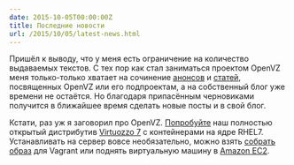 ```yaml
---
date: 2015-10-05T00:00:00Z
title: Последние новости
url: /2015/10/05/latest-news.html
---
```


Пришёл к выводу, что у меня есть ограничение на количество выдаваемых текстов.
С тех пор как стал заниматься проектом OpenVZ меня только-только хватает
на сочинение [анонсов](http://www.opennet.ru/~sergeyb) и [статей](http://habrahabr.ru/search/?q=%5B%D0%BA%D0%BE%D0%BD%D1%82%D0%B5%D0%B9%D0%BD%D0%B5%D1%80%D0%B2%D0%BA%D0%B0%D0%B6%D0%B4%D1%8B%D0%B9%D0%B4%D0%BE%D0%BC%5D&target_type=posts), посвященных OpenVZ или его подпроектам, а на собственный блог уже времени не остаётся. Но благодаря припасённым черновиками получится в ближайшее время
сделать новые посты и в свой блог.

Кстати, раз уж я заговорил про OpenVZ.
[Попробуйте](https://download.openvz.org/virtuozzo/factory/x86_64/iso/) наш
полностью открытый дистрибутив [Virtuozzo 7](https://openvz.org/Virtuozzo) с
контейнерами на ядре RHEL7.
Устанавливать на сервер вовсе необязательно, можно взять [собрать
образ](https://github.com/ligurio/openvz-packer-templates) для Vagrant или поднять
виртуальную машину в [Amazon EC2](https://lists.openvz.org/pipermail/users/2015-October/006548.html).
